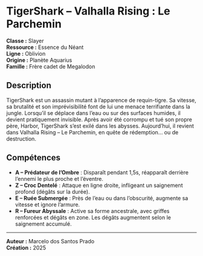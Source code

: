 # TigerShark – Valhalla Rising : Le Parchemin

**Classe :** Slayer  
**Ressource :** Essence du Néant  
**Ligne :** Oblivion  
**Origine :** Planète Aquarius  
**Famille :** Frère cadet de Megalodon  

## Description
TigerShark est un assassin mutant à l’apparence de requin-tigre. Sa vitesse, sa brutalité et son imprévisibilité font de lui une menace terrifiante dans la jungle. Lorsqu’il se déplace dans l’eau ou sur des surfaces humides, il devient pratiquement invisible. Après avoir été corrompu et tué son propre père, Harbor, TigerShark s’est exilé dans les abysses. Aujourd’hui, il revient dans Valhalla Rising – Le Parchemin, en quête de rédemption... ou de destruction.

## Compétences
- **A – Prédateur de l’Ombre** : Disparaît pendant 1,5s, réapparaît derrière l’ennemi le plus proche et l’éventre.
- **Z – Croc Dentelé** : Attaque en ligne droite, infligeant un saignement profond (dégâts sur la durée).
- **E – Ruée Submergée** : Près de l’eau ou dans l’obscurité, augmente sa vitesse et ignore l’armure.
- **R – Fureur Abyssale** : Active sa forme ancestrale, avec griffes renforcées et dégâts en zone. Les dégâts augmentent selon le saignement accumulé.

---
**Auteur :** Marcelo dos Santos Prado  
**Création :** 2025
